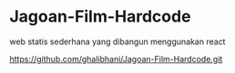 # Jagoan-Film-Hardcode
web statis sederhana yang dibangun menggunakan react

https://github.com/ghalibhani/Jagoan-Film-Hardcode.git
